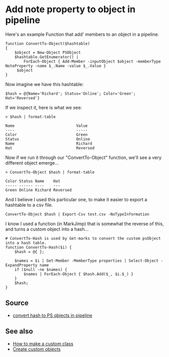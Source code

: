﻿# Add note property to object in pipeline

Here's an example Function that add' members to an object in a pipeline.

	function ConvertTo-Object($hashtable)
	{
		$object = New-Object PSObject
		$hashtable.GetEnumerator() |
			ForEach-Object { Add-Member -inputObject $object -memberType NoteProperty -name $_.Name -value $_.Value }
		 $object
	}

Now imagine we have this hashtable:

	$hash = @{Name='Richard'; Status='Online'; Color='Green'; Hat='Reversed'}

If we inspect it, here is what we see:

	> $hash | format-table

	Name                           Value
	----                           -----
	Color                          Green
	Status                         Online
	Name                           Richard
	Hat                            Reversed

Now if we run it through our "ConvertTo-Object" function, we'll see a very different object emerge...

	> ConvertTo-Object $hash | format-table

	Color Status Name    Hat
	----- ------ ----    ---
	Green Online Richard Reversed

And I believe I used this particular one, to make it easier to export a hashtable to a csv file.

	ConvertTo-Object $hash | Export-Csv test.csv -NoTypeInformation

I know I used a function (in MarkJimp) that is somewhat the reverse of this, and turns a custom object into a hash...

	# ConvertTo-Hash is used by Get-marks to convert the custom psObject into a hash table.
	function ConvertTo-Hash($i) {
		$hash = @{ };

		$names = $i | Get-Member -MemberType properties | Select-Object -ExpandProperty name
		if ($null -ne $names) {
			$names | ForEach-Object { $hash.Add($_, $i.$_) }
		}
		$hash;
	}

## Source

- [convert hash to PS objects in pipeline](https://community.idera.com/database-tools/powershell/ask_the_experts/f/learn_powershell_from_don_jones-24/2824/exporting-key-value-pair-using-export-csv-cmdlet)


## See also

- [How to make a custom class](how_to_make_a_custom_class.md)
- [Create custom objects](custom_objects.md)
